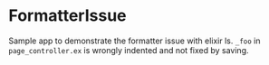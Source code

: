 # FormatterIssue

Sample app to demonstrate the formatter issue with elixir ls. `_foo` in `page_controller.ex` is wrongly indented and not fixed by saving.
